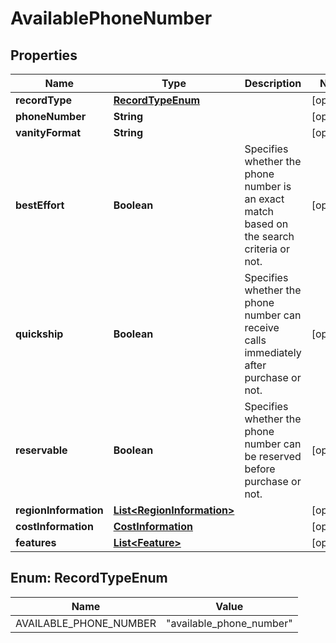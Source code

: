 

# AvailablePhoneNumber

## Properties

Name | Type | Description | Notes
------------ | ------------- | ------------- | -------------
**recordType** | [**RecordTypeEnum**](#RecordTypeEnum) |  |  [optional]
**phoneNumber** | **String** |  |  [optional]
**vanityFormat** | **String** |  |  [optional]
**bestEffort** | **Boolean** | Specifies whether the phone number is an exact match based on the search criteria or not. |  [optional]
**quickship** | **Boolean** | Specifies whether the phone number can receive calls immediately after purchase or not. |  [optional]
**reservable** | **Boolean** | Specifies whether the phone number can be reserved before purchase or not. |  [optional]
**regionInformation** | [**List&lt;RegionInformation&gt;**](RegionInformation.md) |  |  [optional]
**costInformation** | [**CostInformation**](CostInformation.md) |  |  [optional]
**features** | [**List&lt;Feature&gt;**](Feature.md) |  |  [optional]



## Enum: RecordTypeEnum

Name | Value
---- | -----
AVAILABLE_PHONE_NUMBER | &quot;available_phone_number&quot;



